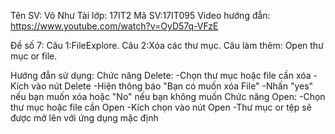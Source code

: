 Tên SV: Võ Như Tài
lớp: 17IT2    Mã SV:17IT095
Video hướng đẫn: https://www.youtube.com/watch?v=OyD57q-VFzE

Đề số 7: 
Câu 1:FileExplore.
Câu 2:Xóa các thư mục.
Câu làm thêm: Open thư mục or file.

Hướng đẫn sử dụng:
Chức năng Delete:
  -Chọn thư mục hoặc file cần xóa 
  -Kích vào nút Delete 
  -Hiện thông báo "Bạn có muốn xóa File"
  -Nhấn "yes" nếu bạn muốn xóa hoặc "No" nếu bạn không muốn
Chức năng Open:
  -Chọn thư mục hoặc file cần Open
  -Kích chọn vào nút Open
  -Thư mục or tệp sẽ được mở lên với ứng dụng mặc định



